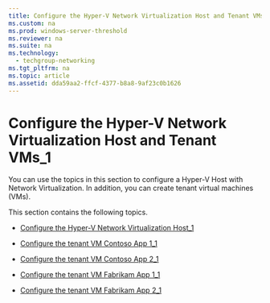 ```yaml
---
title: Configure the Hyper-V Network Virtualization Host and Tenant VMs_1
ms.custom: na
ms.prod: windows-server-threshold
ms.reviewer: na
ms.suite: na
ms.technology: 
  - techgroup-networking
ms.tgt_pltfrm: na
ms.topic: article
ms.assetid: dda59aa2-ffcf-4377-b8a8-9af23c0b1626
---
```

# Configure the Hyper-V Network Virtualization Host and Tenant VMs_1
You can use the topics in this section to configure a Hyper\-V Host with Network Virtualization. In addition, you can create tenant virtual machines \(VMs\).  
  
This section contains the following topics.  
  
-   [Configure the Hyper-V Network Virtualization Host_1](../Topic/Configure-the-Hyper-V-Network-Virtualization-Host_1.md)  
  
-   [Configure the tenant VM Contoso App 1_1](../Topic/Configure-the-tenant-VM-Contoso-App-1_1.md)  
  
-   [Configure the tenant VM Contoso App 2_1](../Topic/Configure-the-tenant-VM-Contoso-App-2_1.md)  
  
-   [Configure the tenant VM Fabrikam App 1_1](../Topic/Configure-the-tenant-VM-Fabrikam-App-1_1.md)  
  
-   [Configure the tenant VM Fabrikam App 2_1](../Topic/Configure-the-tenant-VM-Fabrikam-App-2_1.md)  
  
